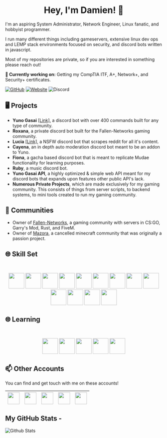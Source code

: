<h1 align="center">Hey, I'm Damien! 👋</h2>

I'm an aspiring System Administrator, Network Engineer, Linux fanatic, and hobbyist programmer.

I run many different things including gameservers, extensive linux dev ops and LEMP stack environments focused on security, and discord bots written in javascript.

Most of my repositories are private, so if you are interested in something please reach out!

**💼 Currently working on:** Getting my CompTIA ITF, A+, Network+, and Security+ certificates.

[![GitHub](https://img.shields.io/github/followers/Damien111.svg?style=social&label=Follow&maxAge=2592000)](https://github.com/Damien111?tab=followers)
[![Website](https://img.shields.io/badge/-ripdamien.com-47CCCC?style=flat&logo=Google-Chrome&logoColor=white&link=https://ripdamien.com)](https://ripdamien.com)
![Discord](https://img.shields.io/discord/261260904656535552)

## 🖥️ Projects
- **Yuno Gasai** [[Link]](https://yunogasai.net), a discord bot with over 400 commands built for any type of community.
- **Roxana**, a private discord bot built for the Fallen-Networks gaming community.
- **Lucia** [[Link]](https://discord.com/oauth2/authorize?client_id=838003255673094176&permissions=0&scope=bot), a NSFW discord bot that scrapes reddit for all it's content.
- **Cayena**, an in depth auto moderation discord bot meant to be an addon to Yuno. 
- **Fiona**, a gacha based discord bot that is meant to replicate Mudae functionality for learning purposes.
- **Ruby**, a music discord bot.
- **Yuno Gasai API**, a highly optimized & simple web API meant for my discord bots that expands upon features other public API's lack.
- **Numerous Private Projects**, which are made exclusively for my gaming community. This consists of things from server scripts, to backend systems, to mini tools created to run my gaming community.

## 👯 Communities
- Owner of [Fallen-Networks](https://fallen-networks.com), a gaming community with servers in CS:GO, Garry's Mod, Rust, and FiveM.
- Owner of [Mazora](https://mazora.net), a cancelled minecraft community that was originally a passion project. 

## 🌐 Skill Set
<br>
<p align="center">
  <code><img height="50" src="https://cdn.svgporn.com/logos/typescript-icon.svg"></code>
  <code><img height="50" src="https://cdn.svgporn.com/logos/javascript.svg"></code>
  <code><img height="50" src="https://cdn.svgporn.com/logos/react.svg"></code>
  <code><img height="50" src="https://cdn.svgporn.com/logos/lua.svg"></code>
  <code><img height="50" src="https://cdn.svgporn.com/logos/php.svg"></code>
  <code><img height="50" src="https://cdn.svgporn.com/logos/html-5.svg"></code>
  <code><img height="50" src="https://cdn.svgporn.com/logos/css-3.svg"></code>
  <code><img height="50" src="https://cdn.svgporn.com/logos/nodejs-icon.svg"></code>
  <code><img height="50" src="https://cdn.svgporn.com/logos/nginx.svg"></code>
  <code><img height="50" src="https://cdn.svgporn.com/logos/mariadb-icon.svg"></code>
  <code><img height="50" src="https://cdn.svgporn.com/logos/mysql.svg"></code>
  <code><img height="50" src="https://cdn.svgporn.com/logos/linux-tux.svg"></code>
  <code><img height="50" src="https://cdn.svgporn.com/logos/debian.svg"></code>
</p>

## 🌐 Learning
<br>
<p align="center">
  <code><img height="50" src="https://cdn.svgporn.com/logos/electron.svg"></code>
  <code><img height="50" src="https://cdn.svgporn.com/logos/python.svg"></code>
  <code><img height="50" src="https://cdn.svgporn.com/logos/go.svg"></code>
  <code><img height="50" src="https://cdn.svgporn.com/logos/microsoft-azure.svg"></code>
  <code><img height="50" src="https://cdn.svgporn.com/logos/aws.svg"></code>
</p>

## 📫 Other Accounts

You can find and get touch with me on these accounts!

| [<img src="https://cdn.svgporn.com/logos/github-icon.svg" width="38">](https://github.com/Fallen-Networks) | [<img src="https://cdn.svgporn.com/logos/gitlab.svg" width="38">](https://gitlab.com/fallennetworks) | [<img src="https://cdn.svgporn.com/logos/discord.svg" width="38">](https://discord.gg/Rgcgpgx) | [<img src="https://cdn.svgporn.com/logos/steam.svg" width="38">](https://steamcommunity.com/id/ripdamien/) | [<img src="https://cdn.myanimelist.net/img/sp/icon/apple-touch-icon-256.png" width="38">](https://myanimelist.net/profile/Damien111) |
|---|---|---|---|---|

 

## My GitHub Stats -
![Github Stats](https://github-readme-stats.vercel.app/api?username=Damien111&count_private=true&show_icons=true&line_height=30)
